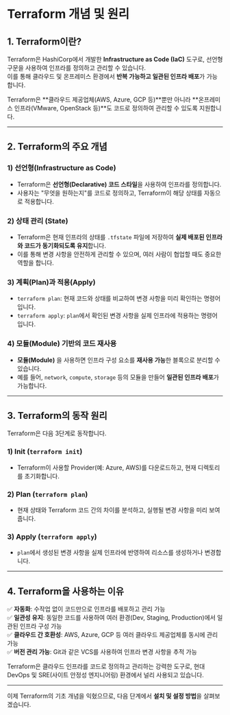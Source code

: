 # Terraform 개념 및 원리

## 1. Terraform이란?
Terraform은 HashiCorp에서 개발한 **Infrastructure as Code (IaC)** 도구로, 선언형 구문을 사용하여 인프라를 정의하고 관리할 수 있습니다.  
이를 통해 클라우드 및 온프레미스 환경에서 **반복 가능하고 일관된 인프라 배포**가 가능합니다.

Terraform은 **클라우드 제공업체(AWS, Azure, GCP 등)**뿐만 아니라 **온프레미스 인프라(VMware, OpenStack 등)**도 코드로 정의하여 관리할 수 있도록 지원합니다.

---

## 2. Terraform의 주요 개념
### **1) 선언형(Infrastructure as Code)**
- Terraform은 **선언형(Declarative) 코드 스타일**을 사용하여 인프라를 정의합니다.
- 사용자는 "무엇을 원하는지"를 코드로 정의하고, Terraform이 해당 상태를 자동으로 적용합니다.

### **2) 상태 관리 (State)**
- Terraform은 현재 인프라의 상태를 `.tfstate` 파일에 저장하여 **실제 배포된 인프라와 코드가 동기화되도록 유지**합니다.
- 이를 통해 변경 사항을 안전하게 관리할 수 있으며, 여러 사람이 협업할 때도 중요한 역할을 합니다.

### **3) 계획(Plan)과 적용(Apply)**
- `terraform plan`: 현재 코드와 상태를 비교하여 변경 사항을 미리 확인하는 명령어입니다.
- `terraform apply`: `plan`에서 확인된 변경 사항을 실제 인프라에 적용하는 명령어입니다.

### **4) 모듈(Module) 기반의 코드 재사용**
- **모듈(Module)** 을 사용하면 인프라 구성 요소를 **재사용 가능**한 블록으로 분리할 수 있습니다.
- 예를 들어, `network`, `compute`, `storage` 등의 모듈을 만들어 **일관된 인프라 배포**가 가능합니다.

---

## 3. Terraform의 동작 원리
Terraform은 다음 3단계로 동작합니다.

### **1) Init (`terraform init`)**
- Terraform이 사용할 Provider(예: Azure, AWS)를 다운로드하고, 현재 디렉토리를 초기화합니다.

### **2) Plan (`terraform plan`)**
- 현재 상태와 Terraform 코드 간의 차이를 분석하고, 실행될 변경 사항을 미리 보여줍니다.

### **3) Apply (`terraform apply`)**
- `plan`에서 생성된 변경 사항을 실제 인프라에 반영하여 리소스를 생성하거나 변경합니다.

---

## 4. Terraform을 사용하는 이유
✅ **자동화**: 수작업 없이 코드만으로 인프라를 배포하고 관리 가능  
✅ **일관성 유지**: 동일한 코드를 사용하여 여러 환경(Dev, Staging, Production)에서 일관된 인프라 구성 가능  
✅ **클라우드 간 호환성**: AWS, Azure, GCP 등 여러 클라우드 제공업체를 동시에 관리 가능  
✅ **버전 관리 가능**: Git과 같은 VCS를 사용하여 인프라 변경 사항을 추적 가능  

Terraform은 클라우드 인프라를 코드로 정의하고 관리하는 강력한 도구로, 현대 DevOps 및 SRE(사이트 안정성 엔지니어링) 환경에서 널리 사용되고 있습니다.

---

이제 Terraform의 기초 개념을 익혔으므로, 다음 단계에서 **설치 및 설정 방법**을 살펴보겠습니다.